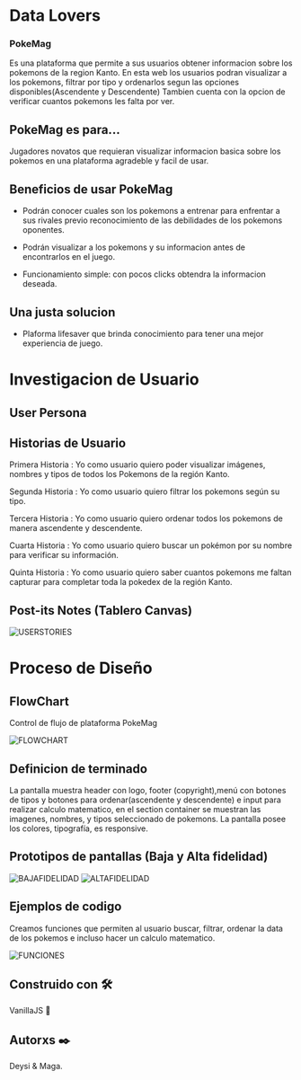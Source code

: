 # Data Lovers

### PokeMag 

Es una plataforma que permite a sus usuarios obtener informacion sobre los pokemons de la region Kanto. En esta web los usuarios podran visualizar a los pokemons, filtrar por tipo y ordenarlos segun las opciones disponibles(Ascendente y Descendente) Tambien cuenta con la opcion de verificar cuantos pokemons les falta por ver.

## PokeMag es para...

Jugadores novatos que requieran visualizar informacion basica sobre los pokemos en una plataforma agradeble y facil de usar. 

## Beneficios de usar PokeMag

+ Podrán conocer cuales son los pokemons a entrenar para enfrentar a sus rivales previo reconocimiento de las debilidades de los pokemons oponentes.

+ Podrán visualizar a los pokemons y su informacion antes de encontrarlos en el juego.

+ Funcionamiento simple: con pocos clicks obtendra la informacion deseada.

## Una justa solucion 

+ Plaforma lifesaver que brinda conocimiento para tener una mejor experiencia de juego.

# Investigacion de Usuario

## User Persona 

## Historias de Usuario

Primera Historia 
    : Yo como usuario quiero poder visualizar imágenes, nombres y tipos de todos los Pokemons de la región Kanto.

Segunda Historia 
    : Yo como usuario quiero filtrar los pokemons según su tipo.

Tercera Historia 
    : Yo como usuario quiero ordenar todos los pokemons de manera ascendente y descendente.

Cuarta Historia 
    : Yo como usuario quiero buscar un pokémon por su nombre para verificar su información. 

Quinta Historia 
    : Yo como usuario quiero saber cuantos pokemons me faltan capturar para completar toda la pokedex de la región Kanto.

## Post-its Notes (Tablero Canvas) 

![USERSTORIES](README/userstoriesCanvas.jpeg)

# Proceso de Diseño

## FlowChart

Control de flujo de plataforma PokeMag

![FLOWCHART](README/flowchart.jpeg)

## Definicion de terminado 

La pantalla muestra header con logo, footer (copyright),menú con botones de tipos y botones para ordenar(ascendente y descendente) e input para realizar calculo matematico, en el section container se muestran las imagenes, nombres, y tipos seleccionado de pokemons. La pantalla posee los colores, tipografía, es responsive. 

## Prototipos de pantallas (Baja y Alta fidelidad)

![BAJAFIDELIDAD](README/bf3userstories.jpeg)
![ALTAFIDELIDAD](README/Fullstories.PNG)

## Ejemplos de codigo 

Creamos funciones que permiten al usuario buscar, filtrar, ordenar la data de los pokemos e incluso hacer un calculo matematico.

![FUNCIONES](README/FX.gif)

## Construido con 🛠️

VanillaJS 🍦

## Autorxs ✒️

Deysi & Maga.

